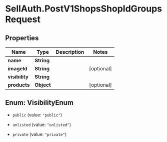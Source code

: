 # SellAuth.PostV1ShopsShopIdGroupsRequest

## Properties

Name | Type | Description | Notes
------------ | ------------- | ------------- | -------------
**name** | **String** |  | 
**imageId** | **String** |  | [optional] 
**visibility** | **String** |  | 
**products** | **Object** |  | [optional] 



## Enum: VisibilityEnum


* `public` (value: `"public"`)

* `unlisted` (value: `"unlisted"`)

* `private` (value: `"private"`)




